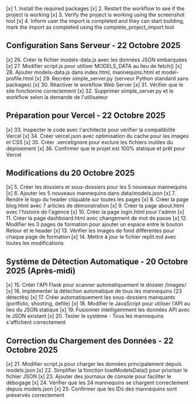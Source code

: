[x] 1. Install the required packages
[x] 2. Restart the workflow to see if the project is working
[x] 3. Verify the project is working using the screenshot tool
[x] 4. Inform user the import is completed and they can start building, mark the import as completed using the complete_project_import tool

## Configuration Sans Serveur - 22 Octobre 2025

[x] 26. Créer le fichier models-data.js avec les données JSON embarquées
[x] 27. Modifier script.js pour utiliser MODELS_DATA au lieu de fetch()
[x] 28. Ajouter models-data.js dans index.html, mannequins.html et model-profile.html
[x] 29. Recréer simple_server.py (serveur Python standard sans packages)
[x] 30. Réactiver le workflow Web Server
[x] 31. Vérifier que le site fonctionne correctement
[x] 32. Supprimer simple_server.py et le workflow selon la demande de l'utilisateur

## Préparation pour Vercel - 22 Octobre 2025

[x] 33. Inspecter le code avec l'architecte pour vérifier la compatibilité Vercel
[x] 34. Créer vercel.json avec optimisation du cache pour les images et CSS
[x] 35. Créer .vercelignore pour exclure les fichiers inutiles du déploiement
[x] 36. Confirmer que le projet est 100% statique et prêt pour Vercel

## Modifications du 20 Octobre 2025

[x] 5. Créer les dossiers et sous-dossiers pour les 5 nouveaux mannequins
[x] 6. Ajouter les 5 nouveaux mannequins dans data/models.json
[x] 7. Rendre le logo du header cliquable sur toutes les pages
[x] 8. Créer la page blog.html avec 7 articles de démonstration
[x] 9. Créer la page about.html avec l'histoire de l'agence
[x] 10. Créer la page login.html pour l'admin
[x] 11. Créer la page dashboard.html avec changement de mot de passe
[x] 12. Modifier les 3 pages de formation pour ajouter un espace entre le bouton Retour et le header
[x] 13. Vérifier les images de fond différentes pour chaque page de formation
[x] 14. Mettre à jour le fichier replit.md avec toutes les modifications

## Système de Détection Automatique - 20 Octobre 2025 (Après-midi)

[x] 15. Créer l'API Flask pour scanner automatiquement le dossier /images/
[x] 16. Implémenter la détection automatique de tous les mannequins (23 détectés)
[x] 17. Créer automatiquement les sous-dossiers manquants (portfolio, shooting, defile)
[x] 18. Modifier le JavaScript pour utiliser l'API au lieu du JSON statique
[x] 19. Fusionner intelligemment les données API avec le JSON existant
[x] 20. Tester le système - Tous les mannequins s'affichent correctement

## Correction du Chargement des Données - 22 Octobre 2025

[x] 21. Modifier script.js pour charger les données principalement depuis models.json
[x] 22. Simplifier la fonction loadModelsData() pour prioriser le fichier JSON
[x] 23. Ajouter des journaux de console pour faciliter le débogage
[x] 24. Vérifier que les 24 mannequins se chargent correctement depuis models.json
[x] 25. Confirmer que les IDs des mannequins sont préservés correctement
